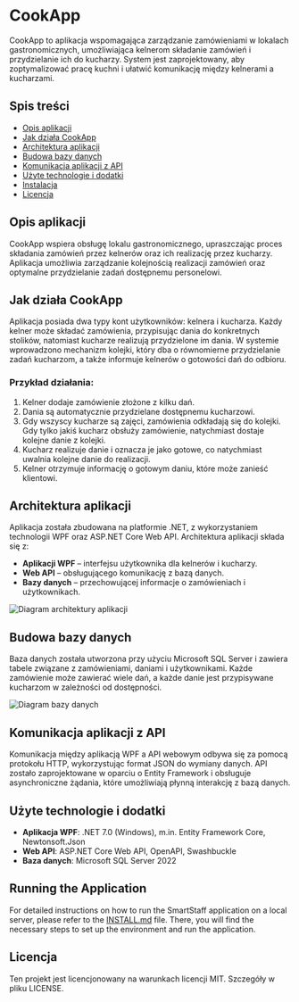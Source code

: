 # CookApp

CookApp to aplikacja wspomagająca zarządzanie zamówieniami w lokalach gastronomicznych, umożliwiająca kelnerom składanie zamówień i przydzielanie ich do kucharzy. System jest zaprojektowany, aby zoptymalizować pracę kuchni i ułatwić komunikację między kelnerami a kucharzami.

## Spis treści
- [Opis aplikacji](#opis-aplikacji)
- [Jak działa CookApp](#jak-działa-cookapp)
- [Architektura aplikacji](#architektura-aplikacji)
- [Budowa bazy danych](#budowa-bazy-danych)
- [Komunikacja aplikacji z API](#komunikacja-aplikacji-z-api)
- [Użyte technologie i dodatki](#użyte-technologie-i-dodatki)
- [Instalacja](#instalacja)
- [Licencja](#licencja)

## Opis aplikacji

CookApp wspiera obsługę lokalu gastronomicznego, upraszczając proces składania zamówień przez kelnerów oraz ich realizację przez kucharzy. Aplikacja umożliwia zarządzanie kolejnością realizacji zamówień oraz optymalne przydzielanie zadań dostępnemu personelowi.

## Jak działa CookApp

Aplikacja posiada dwa typy kont użytkowników: kelnera i kucharza. Każdy kelner może składać zamówienia, przypisując dania do konkretnych stolików, natomiast kucharze realizują przydzielone im dania. W systemie wprowadzono mechanizm kolejki, który dba o równomierne przydzielanie zadań kucharzom, a także informuje kelnerów o gotowości dań do odbioru.

### Przykład działania:
1. Kelner dodaje zamówienie złożone z kilku dań.
2. Dania są automatycznie przydzielane dostępnemu kucharzowi.
3. Gdy wszyscy kucharze są zajęci, zamówienia odkładają się do kolejki. Gdy tylko jakiś kucharz obsłuży zamówienie, natychmiast dostaje kolejne danie z kolejki.
4. Kucharz realizuje danie i oznacza je jako gotowe, co natychmiast uwalnia kolejne danie do realizacji.
5. Kelner otrzymuje informację o gotowym daniu, które może zanieść klientowi.

## Architektura aplikacji

Aplikacja została zbudowana na platformie .NET, z wykorzystaniem technologii WPF oraz ASP.NET Core Web API. Architektura aplikacji składa się z:

- **Aplikacji WPF** – interfejsu użytkownika dla kelnerów i kucharzy.
- **Web API** – obsługującego komunikację z bazą danych.
- **Bazy danych** – przechowującej informacje o zamówieniach i użytkownikach.

![Diagram architektury aplikacji](ścieżka/do/diagram_architektury.png)

## Budowa bazy danych

Baza danych została utworzona przy użyciu Microsoft SQL Server i zawiera tabele związane z zamówieniami, daniami i użytkownikami. Każde zamówienie może zawierać wiele dań, a każde danie jest przypisywane kucharzom w zależności od dostępności.

![Diagram bazy danych](ścieżka/do/diagram_bazy_danych.png)

## Komunikacja aplikacji z API

Komunikacja między aplikacją WPF a API webowym odbywa się za pomocą protokołu HTTP, wykorzystując format JSON do wymiany danych. API zostało zaprojektowane w oparciu o Entity Framework i obsługuje asynchroniczne żądania, które umożliwiają płynną interakcję z bazą danych.

## Użyte technologie i dodatki

- **Aplikacja WPF**: .NET 7.0 (Windows), m.in. Entity Framework Core, Newtonsoft.Json
- **Web API**: ASP.NET Core Web API, OpenAPI, Swashbuckle
- **Baza danych**: Microsoft SQL Server 2022

## Running the Application

For detailed instructions on how to run the SmartStaff application on a local server, please refer to the [INSTALL.md](./INSTALL.md) file. There, you will find the necessary steps to set up the environment and run the application.

## Licencja

Ten projekt jest licencjonowany na warunkach licencji MIT. Szczegóły w pliku LICENSE.
